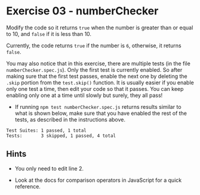 # Exercise 03 - numberChecker

Modify the code so it returns `true` when the number is greater than or equal
to 10, and `false` if it is less than 10.

Currently, the code returns `true` if the number is `6`, otherwise, it returns
`false`.

You may also notice that in this exercise, there are multiple tests (in the
file `numberChecker.spec.js`). Only the first test is currently enabled. So
after making sure that the first test passes, enable the next one by deleting
the `.skip` portion from the `test.skip()` function. It is usually easier if
you enable only one test a time, then edit your code so that it passes. You can
keep enabling only one at a time until slowly but surely, they all pass!

- If running `npm test numberChecker.spec.js` returns results similar to what
  is shown below, make sure that you have enabled the rest of the tests, as
  described in the instructions above.

```
Test Suites: 1 passed, 1 total
Tests:       3 skipped, 1 passed, 4 total
```

## Hints

- You only need to edit line 2.

- Look at the docs for comparison operators in JavaScript for a quick reference.
